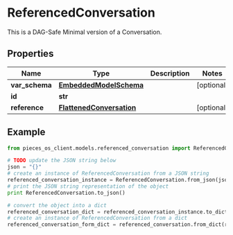# ReferencedConversation

This is a DAG-Safe Minimal version of a Conversation.

## Properties

Name | Type | Description | Notes
------------ | ------------- | ------------- | -------------
**var_schema** | [**EmbeddedModelSchema**](EmbeddedModelSchema) |  | [optional] 
**id** | **str** |  | 
**reference** | [**FlattenedConversation**](FlattenedConversation) |  | [optional] 

## Example

```python
from pieces_os_client.models.referenced_conversation import ReferencedConversation

# TODO update the JSON string below
json = "{}"
# create an instance of ReferencedConversation from a JSON string
referenced_conversation_instance = ReferencedConversation.from_json(json)
# print the JSON string representation of the object
print ReferencedConversation.to_json()

# convert the object into a dict
referenced_conversation_dict = referenced_conversation_instance.to_dict()
# create an instance of ReferencedConversation from a dict
referenced_conversation_form_dict = referenced_conversation.from_dict(referenced_conversation_dict)
```



